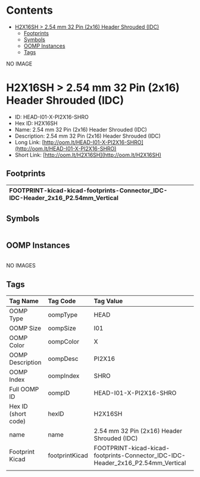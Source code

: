 



Contents
========

* [H2X16SH > 2.54 mm 32 Pin (2x16) Header Shrouded (IDC)](#h2x16sh--254-mm-32-pin-2x16-header-shrouded-idc)
	* [Footprints](#footprints)
	* [Symbols](#symbols)
	* [OOMP Instances](#oomp-instances)
	* [Tags](#tags)
  
NO IMAGE  
# H2X16SH > 2.54 mm 32 Pin (2x16) Header Shrouded (IDC)

- ID: HEAD-I01-X-PI2X16-SHRO
- Hex ID: H2X16SH
- Name: 2.54 mm 32 Pin (2x16) Header Shrouded (IDC)
- Description: 2.54 mm 32 Pin (2x16) Header Shrouded (IDC)
- Long Link: [http://oom.lt/HEAD-I01-X-PI2X16-SHRO](http://oom.lt/HEAD-I01-X-PI2X16-SHRO)
- Short Link: [http://oom.lt/H2X16SH](http://oom.lt/H2X16SH)

## Footprints
  

|![]()<br>FOOTPRINT-kicad-kicad-footprints-Connector_IDC-IDC-Header_2x16_P2.54mm_Vertical|||
| :--- | :--- | :--- |

## Symbols
  

||||
| :--- | :--- | :--- |

## OOMP Instances
  

||||
| :--- | :--- | :--- |
  
NO IMAGES  
## Tags
  

|Tag Name|Tag Code|Tag Value|
| :--- | :--- | :--- |
|OOMP Type|oompType|HEAD|
|OOMP Size|oompSize|I01|
|OOMP Color|oompColor|X|
|OOMP Description|oompDesc|PI2X16|
|OOMP Index|oompIndex|SHRO|
|Full OOMP ID|oompID|HEAD-I01-X-PI2X16-SHRO|
|Hex ID (short code)|hexID|H2X16SH|
|name|name|2.54 mm 32 Pin (2x16) Header Shrouded (IDC)|
|Footprint Kicad|footprintKicad|FOOTPRINT-kicad-kicad-footprints-Connector_IDC-IDC-Header_2x16_P2.54mm_Vertical|
||||
